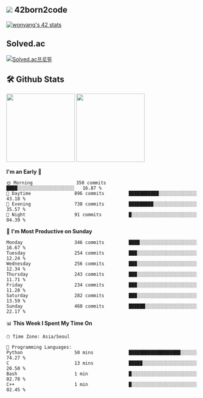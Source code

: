 
## <img src="https://img.shields.io/badge/-000000?style=flat&logo=42&logoColor=white"> 42born2code
[![wonyang's 42 stats](https://badge42.vercel.app/api/v2/cl5nhe5b6007809kydha7ht42/stats?cursusId=21&coalitionId=88)](https://profile.intra.42.fr/users/wonyang)

## Solved.ac
[![Solved.ac프로필](http://mazassumnida.wtf/api/v2/generate_badge?boj=bennyws)](https://solved.ac/bennyws)

## 🛠️ Github Stats
<p>
  <img height="180em" src="https://github-readme-stats-veggie-garden.vercel.app/api?username=gemstoneyang&show_icons=true&include_all_commits=true&bg_color=30,e96443,904e95&title_color=fff&text_color=fff">
  <img height="180em" src="https://github-readme-stats-veggie-garden.vercel.app/api/top-langs/?username=gemstoneyang&layout=compact&bg_color=30,e96443,904e95&title_color=fff&text_color=fff">
</p>

<!--START_SECTION:waka-->
**I'm an Early 🐤** 

```text
🌞 Morning                350 commits         ████░░░░░░░░░░░░░░░░░░░░░   16.87 % 
🌆 Daytime                896 commits         ███████████░░░░░░░░░░░░░░   43.18 % 
🌃 Evening                738 commits         █████████░░░░░░░░░░░░░░░░   35.57 % 
🌙 Night                  91 commits          █░░░░░░░░░░░░░░░░░░░░░░░░   04.39 % 
```
📅 **I'm Most Productive on Sunday** 

```text
Monday                   346 commits         ████░░░░░░░░░░░░░░░░░░░░░   16.67 % 
Tuesday                  254 commits         ███░░░░░░░░░░░░░░░░░░░░░░   12.24 % 
Wednesday                256 commits         ███░░░░░░░░░░░░░░░░░░░░░░   12.34 % 
Thursday                 243 commits         ███░░░░░░░░░░░░░░░░░░░░░░   11.71 % 
Friday                   234 commits         ███░░░░░░░░░░░░░░░░░░░░░░   11.28 % 
Saturday                 282 commits         ███░░░░░░░░░░░░░░░░░░░░░░   13.59 % 
Sunday                   460 commits         ██████░░░░░░░░░░░░░░░░░░░   22.17 % 
```


📊 **This Week I Spent My Time On** 

```text
🕑︎ Time Zone: Asia/Seoul

💬 Programming Languages: 
Python                   50 mins             ███████████████████░░░░░░   74.27 % 
C                        13 mins             █████░░░░░░░░░░░░░░░░░░░░   20.50 % 
Bash                     1 min               █░░░░░░░░░░░░░░░░░░░░░░░░   02.78 % 
C++                      1 min               █░░░░░░░░░░░░░░░░░░░░░░░░   02.45 % 
```


<!--END_SECTION:waka-->
